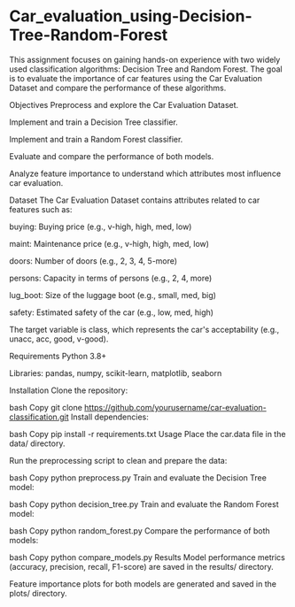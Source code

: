 # Car_evaluation_using-Decision-Tree-Random-Forest
This assignment focuses on gaining hands-on experience with two widely used classification algorithms: Decision Tree and Random Forest. The goal is to evaluate the importance of car features using the Car Evaluation Dataset and compare the performance of these algorithms.

Objectives
Preprocess and explore the Car Evaluation Dataset.

Implement and train a Decision Tree classifier.

Implement and train a Random Forest classifier.

Evaluate and compare the performance of both models.

Analyze feature importance to understand which attributes most influence car evaluation.

Dataset
The Car Evaluation Dataset contains attributes related to car features such as:

buying: Buying price (e.g., v-high, high, med, low)

maint: Maintenance price (e.g., v-high, high, med, low)

doors: Number of doors (e.g., 2, 3, 4, 5-more)

persons: Capacity in terms of persons (e.g., 2, 4, more)

lug_boot: Size of the luggage boot (e.g., small, med, big)

safety: Estimated safety of the car (e.g., low, med, high)

The target variable is class, which represents the car's acceptability (e.g., unacc, acc, good, v-good).

Requirements
Python 3.8+

Libraries: pandas, numpy, scikit-learn, matplotlib, seaborn

Installation
Clone the repository:

bash
Copy
git clone https://github.com/yourusername/car-evaluation-classification.git
Install dependencies:

bash
Copy
pip install -r requirements.txt
Usage
Place the car.data file in the data/ directory.

Run the preprocessing script to clean and prepare the data:

bash
Copy
python preprocess.py
Train and evaluate the Decision Tree model:

bash
Copy
python decision_tree.py
Train and evaluate the Random Forest model:

bash
Copy
python random_forest.py
Compare the performance of both models:

bash
Copy
python compare_models.py
Results
Model performance metrics (accuracy, precision, recall, F1-score) are saved in the results/ directory.

Feature importance plots for both models are generated and saved in the plots/ directory.



